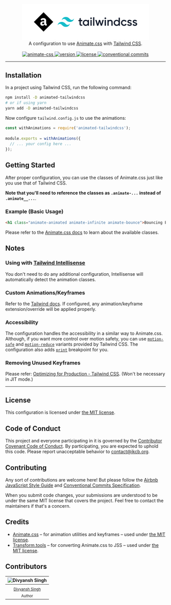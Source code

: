 <!-- markdownlint-disable MD033 MD041 -->
<p align="center">
  <a href="https://github.com/ikcb/animated-tailwindcss">
    <img alt="Animated Tailwind CSS" src="logo.svg" width="400">
  </a>
  <br>
  A configuration to use <a href="https://github.com/animate-css/animate.css">
  Animate.css</a> with <a href="https://github.com/tailwindlabs/tailwindcss">
  Tailwind CSS</a>.
  <br>
  <br>
  <a href="https://github.com/animate-css/animate.css/releases/tag/v4.1.1">
    <img alt="animate-css" src=
    "https://img.shields.io/badge/animate.css-v4.1.1-007EC6?style=flat-square">
  </a>
  <a href="https://www.npmjs.com/package/animated-tailwindcss">
    <img alt="version" src=
    "https://img.shields.io/npm/v/animated-tailwindcss?style=flat-square">
  </a>
  <a href="LICENSE">
    <img alt="license" src=
    "https://img.shields.io/npm/l/animated-tailwindcss?style=flat-square">
  </a>
  <a href="https://conventionalcommits.org">
    <img alt="conventional commits" src=
    "https://img.shields.io/badge/conventional%20commits-1.0.0-yellow.svg?style=flat-square">
  </a>
</p>

---

## Installation

In a project using Tailwind CSS, run the following command:

```sh
npm install -D animated-tailwindcss
# or if using yarn
yarn add -D animated-tailwindcss
```

Now configure `tailwind.config.js` to use the animations:

```js
const withAnimations = require('animated-tailwindcss');

module.exports = withAnimations({
  // ... your config here ...
});
```

## Getting Started

After proper configuration, you can use the classes of Animate.css just like you use that of Tailwind CSS.

**Note that you'll need to reference the classes as `.animate-...` instead of `.animate__...`**.

### Example (Basic Usage)

```html
<h1 class="animate-animated animate-infinite animate-bounce">Bouncing Element</h1>
```

Please refer to the [Animate.css docs](https://animate.style/) to learn about the available classes.

## Notes

### Using with [Tailwind Intellisense](vscode:extension/bradlc.vscode-tailwindcss)

You don't need to do any additional configuration, Intellisense will automatically detect the animation classes.

### Custom Animations/Keyframes

Refer to the [Tailwind docs](https://tailwindcss.com/docs/animation#customizing). If configured, any animation/keyframe extension/override will be applied properly.

### Accessibility

The configuration handles the accessibility in a similar way to Animate.css. Although, if you want more control over motion safety, you can use [`motion-safe`](https://tailwindcss.com/docs/hover-focus-and-other-states#motion-safe) and [`motion-reduce`](https://tailwindcss.com/docs/hover-focus-and-other-states#motion-reduce) variants provided by Tailwind CSS. The configuration also adds [`print`](https://tailwindcss.com/docs/breakpoints#styling-for-print) breakpoint for you.

### Removing Unused Keyframes

Please refer: [Optimizing for Production - Tailwind CSS](https://tailwindcss.com/docs/optimizing-for-production#removing-unused-keyframes). (Won't be necessary in JIT mode.)

---

## License

This configuration is licensed under [the MIT license](LICENSE).

## Code of Conduct

This project and everyone participating in it is governed by the [Contributor Covenant Code of Conduct](CODE_OF_CONDUCT.md). By participating, you are expected to uphold this code. Please report unacceptable behavior to [contact@ikcb.org](mailto:contact@ikcb.org).

## Contributing

Any sort of contributions are welcome here! But please follow the [Airbnb JavaScript Style Guide](https://github.com/airbnb/javascript) and [Conventional Commits Specification](https://www.conventionalcommits.org/en/v1.0.0/#specification).

When you submit code changes, your submissions are understood to be under the same MIT license that covers the project. Feel free to contact the maintainers if that's a concern.

## Credits

- [Animate.css](https://github.com/animate-css/animate.css) &ndash; for animation utilities and keyframes &ndash; used under [the MIT license](https://github.com/animate-css/animate.css/blob/main/LICENSE).
- [Transform.tools](https://github.com/ritz078/transform) &ndash; for converting Animate.css to JSS &ndash; used under [the MIT license](https://github.com/ritz078/transform/blob/master/LICENSE).

## Contributors

| ![Divyansh Singh](https://avatars1.githubusercontent.com/u/40380293?v=4&s=100) |
| :----------------------------------------------------------------------------: |
|      <sub> [Divyansh Singh](https://github.com/brc-dd) <br> Author </sub>      |
